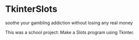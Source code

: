 # TkinterSlots

soothe your gambling addiction without losing any real money

This was a school project: Make a Slots program using Tkinter.
